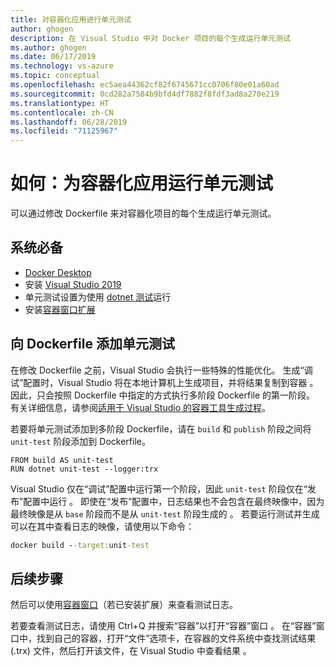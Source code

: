 ```yaml
---
title: 对容器化应用进行单元测试
author: ghogen
description: 在 Visual Studio 中对 Docker 项目的每个生成运行单元测试
ms.author: ghogen
ms.date: 06/17/2019
ms.technology: vs-azure
ms.topic: conceptual
ms.openlocfilehash: ec5aea44362cf82f6745671cc0706f80e01a60ad
ms.sourcegitcommit: 0cd282a7584b9bfd4df7882f8fdf3ad8a270e219
ms.translationtype: HT
ms.contentlocale: zh-CN
ms.lasthandoff: 06/28/2019
ms.locfileid: "71125967"
---
```

# <a name="how-to-run-unit-tests-for-a-containerized-app"></a>如何：为容器化应用运行单元测试

可以通过修改 Dockerfile 来对容器化项目的每个生成运行单元测试。

## <a name="prerequisites"></a>系统必备

- [Docker Desktop](https://hub.docker.com/editions/community/docker-ce-desktop-windows)
- 安装 [Visual Studio 2019](https://visualstudio.microsoft.com/downloads/?utm_medium=microsoft&utm_source=docs.microsoft.com&utm_campaign=inline+link&utm_content=download+vs2019)
- 单元测试设置为使用 [dotnet 测试](/dotnet/core/tools/dotnet-test)运行
- 安装[容器窗口扩展](https://aka.ms/vscontainerspreview)

## <a name="add-unit-tests-to-the-dockerfile"></a>向 Dockerfile 添加单元测试

在修改 Dockerfile 之前，Visual Studio 会执行一些特殊的性能优化。 生成“调试”配置时，Visual Studio 将在本地计算机上生成项目，并将结果复制到容器  。 因此，只会按照 Dockerfile 中指定的方式执行多阶段 Dockerfile 的第一阶段。 有关详细信息，请参阅[适用于 Visual Studio 的容器工具生成过程](container-build.md)。

若要将单元测试添加到多阶段 Dockerfile，请在 `build` 和 `publish` 阶段之间将 `unit-test` 阶段添加到 Dockerfile。

```
FROM build AS unit-test
RUN dotnet unit-test --logger:trx
```

Visual Studio 仅在“调试”配置中运行第一个阶段，因此 `unit-test` 阶段仅在“发布”配置中运行   。 即使在“发布”配置中，日志结果也不会包含在最终映像中，因为最终映像是从 `base` 阶段而不是从 `unit-test` 阶段生成的  。 若要运行测试并生成可以在其中查看日志的映像，请使用以下命令：

```cmd
docker build --target:unit-test
```

## <a name="next-steps"></a>后续步骤

然后可以使用[容器窗口](view-and-diagnose-containers.md)（若已安装扩展）来查看测试日志。  

若要查看测试日志，请使用 Ctrl+Q 并搜索“容器”以打开“容器”窗口     。 在“容器”窗口中，找到自己的容器，打开“文件”选项卡，在容器的文件系统中查找测试结果 (.trx) 文件，然后打开该文件，在 Visual Studio 中查看结果   。

